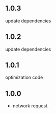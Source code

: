 ## 1.0.3

update dependencies

## 1.0.2

update dependencies

## 1.0.1

optimization code

## 1.0.0

* network request.
